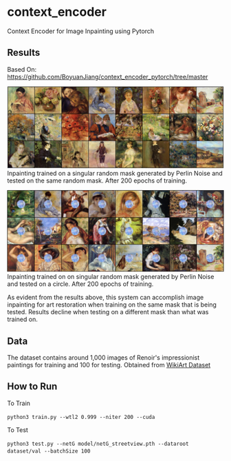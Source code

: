 # context_encoder
Context Encoder for Image Inpainting using Pytorch

## Results
Based On: https://github.com/BoyuanJiang/context_encoder_pytorch/tree/master


![Same Masks](single_mask.png)
Inpainting trained on a singular random mask generated by Perlin Noise and tested on the same random mask. After 200 epochs of training. 


![Different Masks](diff_masks.png)
Inpainting trained on on singular random mask generated by Perlin Noise and tested on a circle. After 200 epochs of training. 

As evident from the results above, this system can accomplish image inpainting for art restoration when training on the same mask that is being tested. Results decline when testing on a different mask than what was trained on. 

## Data
The dataset contains around 1,000 images of Renoir's impressionist paintings for training and 100 for testing. Obtained from [WikiArt Dataset](https://github.com/cs-chan/ArtGAN/tree/master/WikiArt%20Dataset) 

## How to Run
To Train

`python3 train.py --wtl2 0.999 --niter 200 --cuda`

To Test 

`python3 test.py --netG model/netG_streetview.pth --dataroot dataset/val --batchSize 100`
